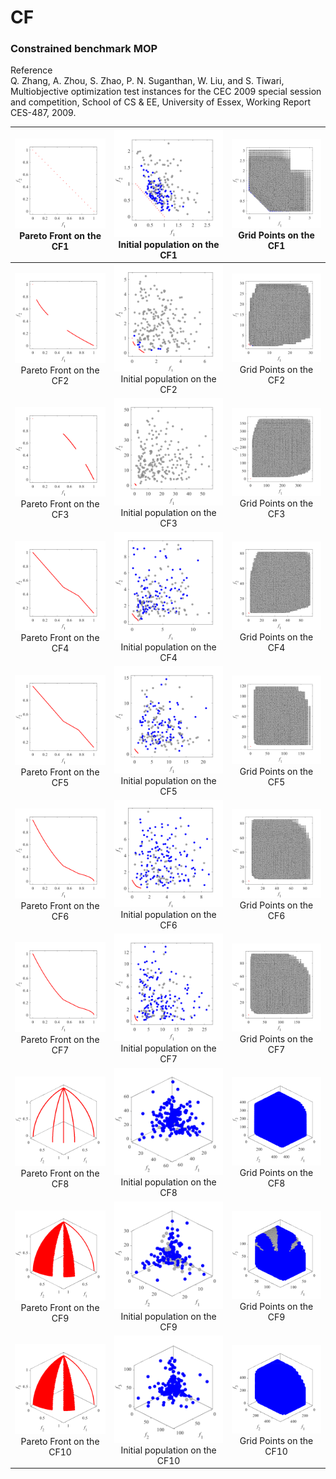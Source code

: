 # CF
### Constrained benchmark MOP  
Reference  
Q. Zhang, A. Zhou, S. Zhao, P. N. Suganthan, W. Liu, and S. Tiwari,
Multiobjective optimization test instances for the CEC 2009 special
session and competition, School of CS & EE, University of Essex, Working
Report CES-487, 2009.
 
|![image](../../image/CF1_M2PF.svg)Pareto Front on the CF1|![image](../../image/CF1_M2Init.svg)Initial population on the CF1|![image](../../image/CF1_M2Grid.svg)Grid Points on the CF1|
|:-:|:-:|:-:|
|![image](../../image/CF2_M2PF.svg)Pareto Front on the CF2|![image](../../image/CF2_M2Init.svg)Initial population on the CF2|![image](../../image/CF2_M2Grid.svg)Grid Points on the CF2|
|![image](../../image/CF3_M2PF.svg)Pareto Front on the CF3|![image](../../image/CF3_M2Init.svg)Initial population on the CF3|![image](../../image/CF3_M2Grid.svg)Grid Points on the CF3|
|![image](../../image/CF4_M2PF.svg)Pareto Front on the CF4|![image](../../image/CF4_M2Init.svg)Initial population on the CF4|![image](../../image/CF4_M2Grid.svg)Grid Points on the CF4|
|![image](../../image/CF5_M2PF.svg)Pareto Front on the CF5|![image](../../image/CF5_M2Init.svg)Initial population on the CF5|![image](../../image/CF5_M2Grid.svg)Grid Points on the CF5|
|![image](../../image/CF6_M2PF.svg)Pareto Front on the CF6|![image](../../image/CF6_M2Init.svg)Initial population on the CF6|![image](../../image/CF6_M2Grid.svg)Grid Points on the CF6|
|![image](../../image/CF7_M2PF.svg)Pareto Front on the CF7|![image](../../image/CF7_M2Init.svg)Initial population on the CF7|![image](../../image/CF7_M2Grid.svg)Grid Points on the CF7|
|![image](../../image/CF8_M3PF.svg)Pareto Front on the CF8|![image](../../image/CF8_M3Init.svg)Initial population on the CF8|![image](../../image/CF8_M3Grid.svg)Grid Points on the CF8|
|![image](../../image/CF9_M3PF.svg)Pareto Front on the CF9|![image](../../image/CF9_M3Init.svg)Initial population on the CF9|![image](../../image/CF9_M3Grid.svg)Grid Points on the CF9|
|![image](../../image/CF10_M3PF.svg)Pareto Front on the CF10|![image](../../image/CF10_M3Init.svg)Initial population on the CF10|![image](../../image/CF10_M3Grid.svg)Grid Points on the CF10|
